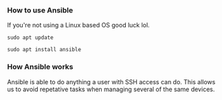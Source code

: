 ### How to use Ansible ###
If you're not using a Linux based OS good luck lol.

`sudo apt update`

`sudo apt install ansible`

### How Ansible works ###
Ansible is able to do anything a user with SSH access can do. This allows us to avoid repetative tasks when managing several of the same devices.